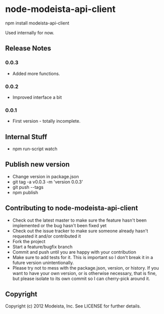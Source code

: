 node-modeista-api-client
===========================

npm install modeista-api-client

Used internally for now. 

## Release Notes

### 0.0.3
* Added more functions.

### 0.0.2
* Improved interface a bit

### 0.0.1

* First version - totally incomplete.

## Internal Stuff

* npm run-script watch

## Publish new version

* Change version in package.json
* git tag -a v0.0.3 -m 'version 0.0.3'
* git push --tags
* npm publish

## Contributing to node-modeista-api-client
 
* Check out the latest master to make sure the feature hasn't been implemented or the bug hasn't been fixed yet
* Check out the issue tracker to make sure someone already hasn't requested it and/or contributed it
* Fork the project
* Start a feature/bugfix branch
* Commit and push until you are happy with your contribution
* Make sure to add tests for it. This is important so I don't break it in a future version unintentionally.
* Please try not to mess with the package.json, version, or history. If you want to have your own version, or is otherwise necessary, that is fine, but please isolate to its own commit so I can cherry-pick around it.

## Copyright

Copyright (c) 2012 Modeista, Inc. See LICENSE for
further details.


